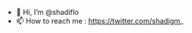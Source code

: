 - 👋 Hi, I’m @shadiflo
- 📫 How to reach me : https://twitter.com/shadigm_

<!---
shadiflo/shadiflo is a ✨ special ✨ repository because its `README.md` (this file) appears on your GitHub profile.
You can click the Preview link to take a look at your changes.
--->
